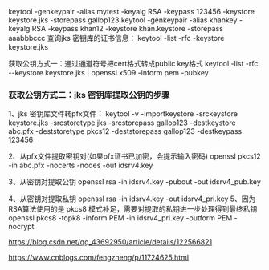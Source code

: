 keytool -genkeypair -alias mytest -keyalg RSA -keypass 123456 -keystore keystore.jks -storepass gallop123
keytool -genkeypair -alias khankey -keyalg RSA -keypass khan12 -keystore khan.keystore -storepass aaabbbccc
查询jks 密钥库的证书信息：
keytool -list -rfc -keystore keystore.jks

获取公钥方式一：通过通道符号把cert格式转成public key格式
keytool -list -rfc --keystore keystore.jks | openssl x509 -inform pem -pubkey

### 获取公钥方式二：jks 密钥库提取公钥的步骤
1、jks 密钥库文件转pfx文件：
keytool -v -importkeystore -srckeystore keystore.jks -srcstoretype jks -srcstorepass gallop123 -destkeystore abc.pfx -deststoretype pkcs12 -deststorepass gallop123 -destkeypass 123456

2、从pfx文件提取密钥对(如果pfx证书已加密，会提示输入密码)
openssl pkcs12 -in abc.pfx -nocerts -nodes -out idsrv4.key

3、从密钥对提取公钥
openssl rsa -in idsrv4.key -pubout -out idsrv4_pub.key

4、从密钥对提取私钥
openssl rsa -in  idsrv4.key -out idsrv4_pri.key
5、因为RSA算法使用的是 pkcs8 模式补足，需要对提取的私钥进一步处理得到最终私钥
openssl pkcs8 -topk8 -inform PEM -in idsrv4_pri.key -outform PEM -nocrypt

https://blog.csdn.net/qq_43692950/article/details/122566821

https://www.cnblogs.com/fengzheng/p/11724625.html